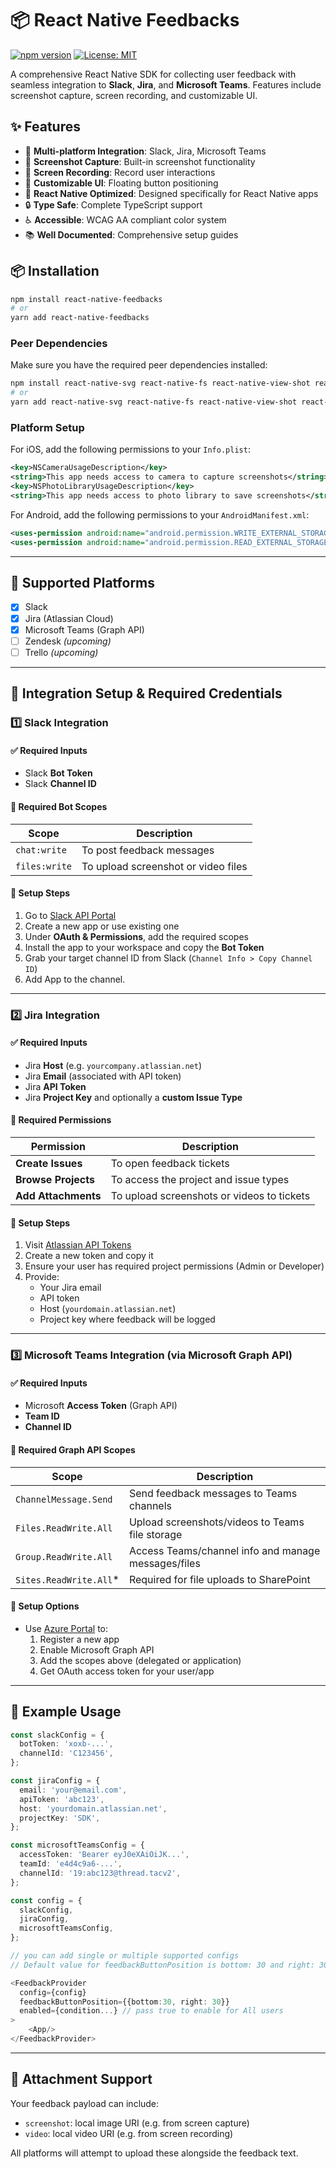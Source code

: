 # 📦 React Native Feedbacks

[![npm version](https://badge.fury.io/js/react-native-feedbacks.svg)](https://badge.fury.io/js/react-native-feedbacks)
[![License: MIT](https://img.shields.io/badge/License-MIT-yellow.svg)](https://opensource.org/licenses/MIT)

A comprehensive React Native SDK for collecting user feedback with seamless integration to **Slack**, **Jira**, and **Microsoft Teams**. Features include screenshot capture, screen recording, and customizable UI.

## ✨ Features

- 🚀 **Multi-platform Integration**: Slack, Jira, Microsoft Teams
- 📸 **Screenshot Capture**: Built-in screenshot functionality
- 🎥 **Screen Recording**: Record user interactions
- 🎨 **Customizable UI**: Floating button positioning
- 📱 **React Native Optimized**: Designed specifically for React Native apps
- 🔒 **Type Safe**: Complete TypeScript support
- ♿ **Accessible**: WCAG AA compliant color system
- 📚 **Well Documented**: Comprehensive setup guides

## 📦 Installation

```bash
npm install react-native-feedbacks
# or
yarn add react-native-feedbacks
```

### Peer Dependencies

Make sure you have the required peer dependencies installed:

```bash
npm install react-native-svg react-native-fs react-native-view-shot react-native-record-screen react-native-create-thumbnail
# or 
yarn add react-native-svg react-native-fs react-native-view-shot react-native-record-screen react-native-create-thumbnail
```

### Platform Setup

For iOS, add the following permissions to your `Info.plist`:

```xml
<key>NSCameraUsageDescription</key>
<string>This app needs access to camera to capture screenshots</string>
<key>NSPhotoLibraryUsageDescription</key>
<string>This app needs access to photo library to save screenshots</string>
```

For Android, add the following permissions to your `AndroidManifest.xml`:

```xml
<uses-permission android:name="android.permission.WRITE_EXTERNAL_STORAGE" />
<uses-permission android:name="android.permission.READ_EXTERNAL_STORAGE" />
```

---

## 🧵 Supported Platforms

- [x] Slack
- [x] Jira (Atlassian Cloud)
- [x] Microsoft Teams (Graph API)
- [ ] Zendesk _(upcoming)_
- [ ] Trello _(upcoming)_

---

## 🔐 Integration Setup & Required Credentials

### 1️⃣ Slack Integration

#### ✅ Required Inputs
- Slack **Bot Token**
- Slack **Channel ID**

#### 🔑 Required Bot Scopes

| Scope         | Description                             |
|---------------|-----------------------------------------|
| `chat:write`  | To post feedback messages               |
| `files:write` | To upload screenshot or video files     |

#### 📌 Setup Steps
1. Go to [Slack API Portal](https://api.slack.com/apps)
2. Create a new app or use existing one
3. Under **OAuth & Permissions**, add the required scopes
4. Install the app to your workspace and copy the **Bot Token**
5. Grab your target channel ID from Slack (`Channel Info > Copy Channel ID`)
6. Add App to the channel.
---

### 2️⃣ Jira Integration

#### ✅ Required Inputs
- Jira **Host** (e.g. `yourcompany.atlassian.net`)
- Jira **Email** (associated with API token)
- Jira **API Token**
- Jira **Project Key** and optionally a **custom Issue Type**

#### 🔑 Required Permissions

| Permission         | Description                                  |
|--------------------|----------------------------------------------|
| **Create Issues**  | To open feedback tickets                     |
| **Browse Projects**| To access the project and issue types        |
| **Add Attachments**| To upload screenshots or videos to tickets   |

#### 📌 Setup Steps
1. Visit [Atlassian API Tokens](https://id.atlassian.com/manage/api-tokens)
2. Create a new token and copy it
3. Ensure your user has required project permissions (Admin or Developer)
4. Provide:
   - Your Jira email
   - API token
   - Host (`yourdomain.atlassian.net`)
   - Project key where feedback will be logged

---

### 3️⃣ Microsoft Teams Integration (via Microsoft Graph API)

#### ✅ Required Inputs
- Microsoft **Access Token** (Graph API)
- **Team ID**
- **Channel ID**

#### 🔑 Required Graph API Scopes

| Scope                    | Description                                         |
|--------------------------|-----------------------------------------------------|
| `ChannelMessage.Send`    | Send feedback messages to Teams channels            |
| `Files.ReadWrite.All`    | Upload screenshots/videos to Teams file storage     |
| `Group.ReadWrite.All`    | Access Teams/channel info and manage messages/files |
| `Sites.ReadWrite.All`*   | Required for file uploads to SharePoint             |

#### 📌 Setup Options
- Use [Azure Portal](https://portal.azure.com) to:
  1. Register a new app
  2. Enable Microsoft Graph API
  3. Add the scopes above (delegated or application)
  4. Get OAuth access token for your user/app
  
---

## 🚀 Example Usage

```ts
const slackConfig = {
  botToken: 'xoxb-...',
  channelId: 'C123456',
};

const jiraConfig = {
  email: 'your@email.com',
  apiToken: 'abc123',
  host: 'yourdomain.atlassian.net',
  projectKey: 'SDK',
};

const microsoftTeamsConfig = {
  accessToken: 'Bearer eyJ0eXAiOiJK...',
  teamId: 'e4d4c9a6-...',
  channelId: '19:abc123@thread.tacv2',
};

const config = {
  slackConfig,
  jiraConfig,
  microsoftTeamsConfig,
};

// you can add single or multiple supported configs
// Default value for feedbackButtonPosition is bottom: 30 and right: 30

<FeedbackProvider 
  config={config}
  feedbackButtonPosition={{bottom:30, right: 30}} 
  enabled={condition...} // pass true to enable for All users
>
    <App/>
</FeedbackProvider>

```

---

## 📎 Attachment Support

Your feedback payload can include:
- `screenshot`: local image URI (e.g. from screen capture)
- `video`: local video URI (e.g. from screen recording)

All platforms will attempt to upload these alongside the feedback text.